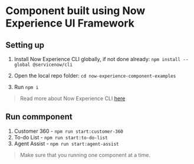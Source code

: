 # Component built using Now Experience UI Framework
## Setting up
1. Install Now Experience CLI globally, if not done already: `npm install --global @servicenow/cli`

2. Open the local repo folder: `cd now-experience-component-examples`

3. Run `npm i`
>Read more about Now Experience CLI [here](https://developer.servicenow.com/now-experience-ui-framework/support)

## Run commponent
1. Customer 360 - `npm run start:customer-360`
2. To-do List - `npm run start:to-do-list`
3. Agent Assist - `npm run start:agent-assist`

> Make sure that you running one component at a time.
